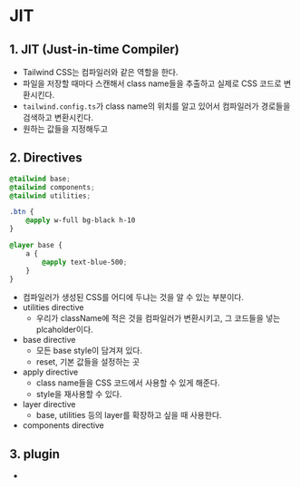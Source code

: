 # JIT
## 1. JIT (Just-in-time Compiler)
- Tailwind CSS는 컴파일러와 같은 역할을 한다.
- 파일을 저장할 때마다 스캔해서 class name들을 추출하고 실제로 CSS 코드로 변환시킨다.
- `tailwind.config.ts`가 class name의 위치를 알고 있어서 컴파일러가 경로들을 검색하고 변환시킨다.
- 원하는 값들을 지정해두고

## 2. Directives
```css
@tailwind base;
@tailwind components;
@tailwind utilities;

.btn {
	@apply w-full bg-black h-10
}

@layer base {
	a {
		@apply text-blue-500;
	}
}
```
- 컴파일러가 생성된 CSS를 어디에 두냐는 것을 알 수  있는 부분이다.
- utilities directive
	- 우리가 className에 적은 것을 컴파일러가 변환시키고, 그 코드들을 넣는 plcaholder이다.
- base directive
	- 모든 base style이 담겨져 있다.
	- reset, 기본 값들을 설정하는 곳
- apply directive
	- class name들을 CSS 코드에서 사용할 수 있게 해준다.
	- style을 재사용할 수 있다.
- layer directive
	- base, utilities 등의 layer를 확장하고 싶을 때 사용한다.
- components directive

## 3. plugin
- 